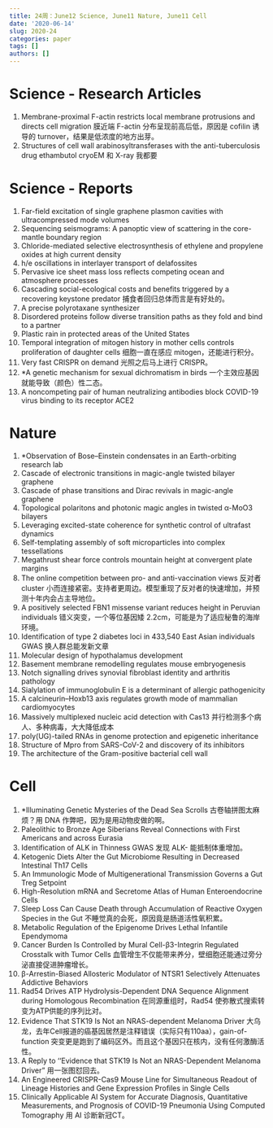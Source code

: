 ```yaml
---
title: 24周：June12 Science, June11 Nature, June11 Cell
date: '2020-06-14'
slug: 2020-24
categories: paper
tags: []
authors: []
---
```

   


# Science - Research Articles

1. Membrane-proximal F-actin restricts local membrane protrusions and directs cell migration
   膜近端 F-actin 分布呈现前高后低，原因是 cofilin 诱导的 turnover，结果是低浓度的地方出芽。
1. Structures of cell wall arabinosyltransferases with the anti-tuberculosis drug ethambutol
   cryoEM 和 X-ray 我都要



# Science - Reports

1. Far-field excitation of single graphene plasmon cavities with ultracompressed mode volumes
1. Sequencing seismograms: A panoptic view of scattering in the core-mantle boundary region
1. Chloride-mediated selective electrosynthesis of ethylene and propylene oxides at high current density
1. h/e oscillations in interlayer transport of delafossites
1. Pervasive ice sheet mass loss reflects competing ocean and atmosphere processes
1. Cascading social-ecological costs and benefits triggered by a recovering keystone predator
   捕食者回归总体而言是有好处的。
1. A precise polyrotaxane synthesizer
1. Disordered proteins follow diverse transition paths as they fold and bind to a partner
1. Plastic rain in protected areas of the United States
1. Temporal integration of mitogen history in mother cells controls proliferation of daughter cells
   细胞一直在感应 mitogen，还能进行积分。
1. Very fast CRISPR on demand
   光照之后马上进行 CRISPR。
1. *A genetic mechanism for sexual dichromatism in birds
   一个主效应基因就能导致（颜色）性二态。
1. A noncompeting pair of human neutralizing antibodies block COVID-19 virus binding to its receptor ACE2



# Nature

1. *Observation of Bose–Einstein condensates in an Earth-orbiting research lab 
1. Cascade of electronic transitions in magic-angle twisted bilayer graphene  
1. Cascade of phase transitions and Dirac revivals in magic-angle graphene 
1. Topological polaritons and photonic magic angles in twisted α-MoO3 bilayers 
1. Leveraging excited-state coherence for synthetic control of ultrafast dynamics 
1. Self-templating assembly of soft microparticles into complex tessellations 
1. Megathrust shear force controls mountain height at convergent plate margins 
1. The online competition between pro- and anti-vaccination views 
   反对者 cluster 小而连接紧密。支持者更周边。模型重现了反对者的快速增加，并预测十年内会占主导地位。
1. A positively selected FBN1 missense variant reduces height in Peruvian individuals 
   错义突变，一个等位基因矮 2.2cm，可能是为了适应秘鲁的海岸环境。
1. Identification of type 2 diabetes loci in 433,540 East Asian individuals 
   GWAS 换人群总能发新文章
1. Molecular design of hypothalamus development 
1. Basement membrane remodelling regulates mouse embryogenesis 
1. Notch signalling drives synovial fibroblast identity and arthritis pathology 
1. Sialylation of immunoglobulin E is a determinant of allergic pathogenicity 
1. A calcineurin–Hoxb13 axis regulates growth mode of mammalian cardiomyocytes 
1. Massively multiplexed nucleic acid detection with Cas13 
   并行检测多个病人、多种病毒，大大降低成本
1. poly(UG)-tailed RNAs in genome protection and epigenetic inheritance 
1. Structure of Mpro from SARS-CoV-2 and discovery of its inhibitors 
1. The architecture of the Gram-positive bacterial cell wall 



# Cell

1. *Illuminating Genetic Mysteries of the Dead Sea Scrolls
   古卷轴拼图太麻烦？用 DNA 作弊吧，因为是用动物皮做的啊。
1. Paleolithic to Bronze Age Siberians Reveal Connections with First Americans and across Eurasia
1. Identification of ALK in Thinness
   GWAS 发现 ALK- 能抵制体重增加。
1. Ketogenic Diets Alter the Gut Microbiome Resulting in Decreased Intestinal Th17 Cells
1. An Immunologic Mode of Multigenerational Transmission Governs a Gut Treg Setpoint
1. High-Resolution mRNA and Secretome Atlas of Human Enteroendocrine Cells
1. Sleep Loss Can Cause Death through Accumulation of Reactive Oxygen Species in the Gut
   不睡觉真的会死，原因竟是肠道活性氧积累。
1. Metabolic Regulation of the Epigenome Drives Lethal Infantile Ependymoma
1. Cancer Burden Is Controlled by Mural Cell-β3-Integrin Regulated Crosstalk with Tumor Cells
   血管增生不仅能带来养分，壁细胞还能通过旁分泌直接促进肿瘤增长。
1. β-Arrestin-Biased Allosteric Modulator of NTSR1 Selectively Attenuates Addictive Behaviors
1. Rad54 Drives ATP Hydrolysis-Dependent DNA Sequence Alignment during Homologous Recombination
   在同源重组时，Rad54 使弥散式搜索转变为ATP供能的序列比对。
1. Evidence That STK19 Is Not an NRAS-dependent Melanoma Driver
   大乌龙，去年Cell报道的癌基因居然是注释错误（实际只有110aa），gain-of-function 突变更是跑到了编码区外。而且这个基因只在核内，没有任何激酶活性。
1. A Reply to ‘‘Evidence that STK19 Is Not an NRAS-Dependent Melanoma Driver”
   用一张图怼回去。
1. An Engineered CRISPR-Cas9 Mouse Line for Simultaneous Readout of Lineage Histories and Gene Expression Profiles in Single Cells
1. Clinically Applicable AI System for Accurate Diagnosis, Quantitative Measurements, and Prognosis of COVID-19 Pneumonia Using Computed Tomography
   用 AI 诊断新冠CT。
